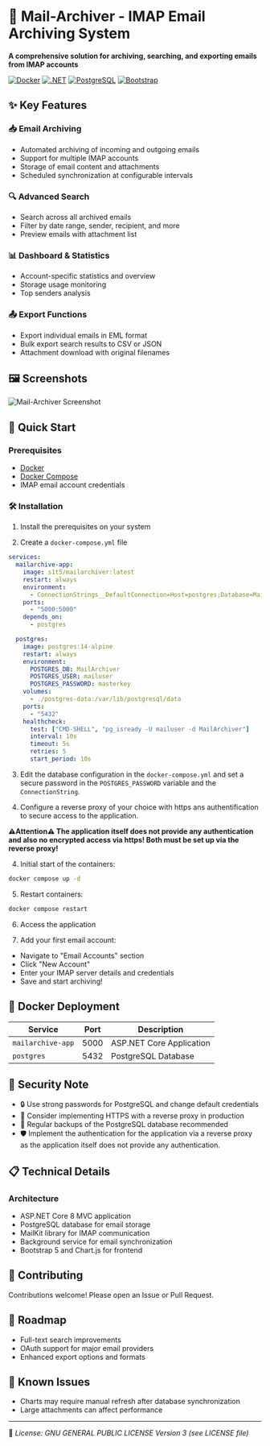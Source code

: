 # 📧 Mail-Archiver - IMAP Email Archiving System

**A comprehensive solution for archiving, searching, and exporting emails from IMAP accounts**

[![Docker](https://img.shields.io/badge/Docker-2CA5E0?style=for-the-badge&logo=docker&logoColor=white)](#)
[![.NET](https://img.shields.io/badge/.NET-512BD4?style=for-the-badge&logo=dotnet&logoColor=white)](#)
[![PostgreSQL](https://img.shields.io/badge/PostgreSQL-316192?style=for-the-badge&logo=postgresql&logoColor=white)](#)
[![Bootstrap](https://img.shields.io/badge/Bootstrap-563D7C?style=for-the-badge&logo=bootstrap&logoColor=white)](#)

## ✨ Key Features

### 📥 Email Archiving
- Automated archiving of incoming and outgoing emails
- Support for multiple IMAP accounts
- Storage of email content and attachments
- Scheduled synchronization at configurable intervals

### 🔍 Advanced Search
- Search across all archived emails
- Filter by date range, sender, recipient, and more
- Preview emails with attachment list

### 📊 Dashboard & Statistics
- Account-specific statistics and overview
- Storage usage monitoring
- Top senders analysis

### 📤 Export Functions
- Export individual emails in EML format
- Bulk export search results to CSV or JSON
- Attachment download with original filenames

## 🖼️ Screenshots
![Mail-Archiver Screenshot](https://github.com/s1t5/mail-archiver/blob/main/Screenshots/dashboard.jpg?raw=true)

## 🚀 Quick Start

### Prerequisites
- [Docker](https://www.docker.com/products/docker-desktop)
- [Docker Compose](https://docs.docker.com/compose/install/)
- IMAP email account credentials

### 🛠️ Installation

1. Install the prerequisites on your system

2. Create a `docker-compose.yml` file 
```yaml
services:
  mailarchive-app:
    image: s1t5/mailarchiver:latest
    restart: always
    environment:
      - ConnectionStrings__DefaultConnection=Host=postgres;Database=MailArchiver;Username=mailuser;Password=masterkey;
    ports:
      - "5000:5000"
    depends_on:
      - postgres

  postgres:
    image: postgres:14-alpine
    restart: always
    environment:
      POSTGRES_DB: MailArchiver
      POSTGRES_USER: mailuser
      POSTGRES_PASSWORD: masterkey
    volumes:
      - ./postgres-data:/var/lib/postgresql/data
    ports:
      - "5432"
    healthcheck:
      test: ["CMD-SHELL", "pg_isready -U mailuser -d MailArchiver"]
      interval: 10s
      timeout: 5s
      retries: 5
      start_period: 10s
```

3. Edit the database configuration in the `docker-compose.yml` and set a secure password in the `POSTGRES_PASSWORD` variable and the `ConnectionString`.

4. Configure a reverse proxy of your choice with https ans authentification to secure access to the application. 

**⚠️Attention⚠️ The application itself does not provide any authentication and also no encrypted access via https! Both must be set up via the reverse proxy!**

4. Initial start of the containers:
```bash
docker compose up -d
```

5. Restart containers:
```bash
docker compose restart
```

6. Access the application

7. Add your first email account:
- Navigate to "Email Accounts" section
- Click "New Account"
- Enter your IMAP server details and credentials
- Save and start archiving!

## 🐳 Docker Deployment

| Service | Port | Description |
|---------|------|-------------|
| `mailarchive-app` | 5000 | ASP.NET Core Application |
| `postgres` | 5432 | PostgreSQL Database |

## 🔐 Security Note
- 🔒 Use strong passwords for PostgreSQL and change default credentials
- 🔐 Consider implementing HTTPS with a reverse proxy in production
- 💾 Regular backups of the PostgreSQL database recommended
- 🛡️ Implement the authentication for the application via a reverse proxy as the application itself does not provide any authentication.

## 📋 Technical Details

### Architecture
- ASP.NET Core 8 MVC application
- PostgreSQL database for email storage
- MailKit library for IMAP communication
- Background service for email synchronization
- Bootstrap 5 and Chart.js for frontend

## 🤝 Contributing
Contributions welcome! Please open an Issue or Pull Request.

## 🚀 Roadmap
- Full-text search improvements
- OAuth support for major email providers
- Enhanced export options and formats

## 🚧 Known Issues
- Charts may require manual refresh after database synchronization
- Large attachments can affect performance

---

📄 *License: GNU GENERAL PUBLIC LICENSE Version 3 (see LICENSE file)*
